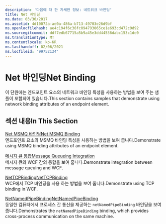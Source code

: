 ```yaml
---
description: '다음에 대 한 자세한 정보: 네트워크 바인딩'
title: Net 바인딩
ms.date: 03/30/2017
ms.assetid: 4d10072a-ae0a-486a-b713-49703e26d9bf
ms.openlocfilehash: ae4c194f6c36fc094793065ce1e693cd472c9d92
ms.sourcegitcommit: ddf7edb67715a5b9a45e3dd44536dabc153c1de0
ms.translationtype: MT
ms.contentlocale: ko-KR
ms.lasthandoff: 02/06/2021
ms.locfileid: "99752134"
---
```

# <a name="net-binding"></a><span data-ttu-id="6d1f7-103">Net 바인딩</span><span class="sxs-lookup"><span data-stu-id="6d1f7-103">Net Binding</span></span>

<span data-ttu-id="6d1f7-104">이 단원에는 엔드포인트 요소의 네트워크 바인딩 특성을 사용하는 방법을 보여 주는 샘플이 포함되어 있습니다.</span><span class="sxs-lookup"><span data-stu-id="6d1f7-104">This section contains samples that demonstrate using network binding attributes of an endpoint element.</span></span>  
  
## <a name="in-this-section"></a><span data-ttu-id="6d1f7-105">섹션 내용</span><span class="sxs-lookup"><span data-stu-id="6d1f7-105">In This Section</span></span>  

 [<span data-ttu-id="6d1f7-106">Net MSMQ 바인딩</span><span class="sxs-lookup"><span data-stu-id="6d1f7-106">Net MSMQ Binding</span></span>](net-msmq-binding.md)  
 <span data-ttu-id="6d1f7-107">엔드포인트 요소의 MSMQ 바인딩 특성을 사용하는 방법을 보여 줍니다.</span><span class="sxs-lookup"><span data-stu-id="6d1f7-107">Demonstrate using MSMQ binding attributes of an endpoint element.</span></span>  
  
 [<span data-ttu-id="6d1f7-108">메시지 큐 통합</span><span class="sxs-lookup"><span data-stu-id="6d1f7-108">Message Queueing Integration</span></span>](message-queueing-integration.md)  
 <span data-ttu-id="6d1f7-109">메시지 큐와 WCF 간의 통합을 보여 줍니다.</span><span class="sxs-lookup"><span data-stu-id="6d1f7-109">Demonstrate integration between message queuing and WCF.</span></span>  
  
 [<span data-ttu-id="6d1f7-110">NetTCPBinding</span><span class="sxs-lookup"><span data-stu-id="6d1f7-110">NetTCPBinding</span></span>](nettcpbinding.md)  
 <span data-ttu-id="6d1f7-111">WCF에서 TCP 바인딩을 사용 하는 방법을 보여 줍니다.</span><span class="sxs-lookup"><span data-stu-id="6d1f7-111">Demonstrate using TCP binding in WCF.</span></span>  
  
 [<span data-ttu-id="6d1f7-112">NetNamedPipeBinding</span><span class="sxs-lookup"><span data-stu-id="6d1f7-112">NetNamedPipeBinding</span></span>](netnamedpipebinding.md)  
 <span data-ttu-id="6d1f7-113">동일한 컴퓨터에서 프로세스 간 통신을 제공하는 `netNamedPipeBinding` 바인딩을 보여 줍니다.</span><span class="sxs-lookup"><span data-stu-id="6d1f7-113">Demonstrates the `netNamedPipeBinding` binding, which provides cross-process communication on the same machine.</span></span>
